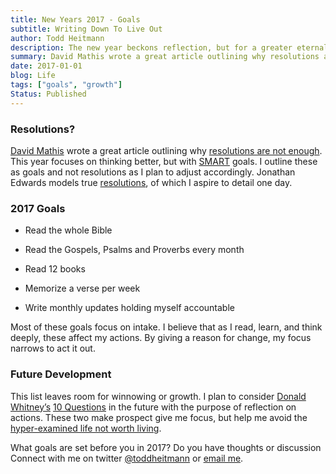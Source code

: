 ```yaml
---
title: New Years 2017 - Goals
subtitle: Writing Down To Live Out
author: Todd Heitmann
description: The new year beckons reflection, but for a greater eternal good. I take a look at a few changes I plan to work towards.
summary: David Mathis wrote a great article outlining why resolutions are not enough. My take this year focuses on thinking better, but with SMART goals. I outline these as goals and not resolutions as I plan to adjust accordingly. Jonathan Edwards models true resolutions, of which I aspire to detail one day.
date: 2017-01-01
blog: Life
tags: ["goals", "growth"]
Status: Published
---
```


### Resolutions?

[David Mathis](https://twitter.com/davidcmathis) wrote a great article outlining why [resolutions are not enough](http://www.desiringgod.org/articles/resolutions-are-not-enough). This year focuses on thinking better, but with [SMART](https://www.mindtools.com/pages/article/smart-goals.htm) goals. I outline these as goals and not resolutions as I plan to adjust accordingly. Jonathan Edwards models true [resolutions](http://www.desiringgod.org/articles/the-resolutions-of-jonathan-edwards), of which I aspire to detail one day.

### 2017 Goals

- Read the whole Bible

- Read the Gospels, Psalms and Proverbs every month

- Read 12 books

- Memorize a verse per week

- Write monthly updates holding myself accountable

Most of these goals focus on intake. I believe that as I read, learn, and think deeply, these affect my actions. By giving a reason for change, my focus narrows to act it out.

### Future Development

This list leaves room for winnowing or growth. I plan to consider [Donald Whitney’s](https://twitter.com/DonWhitney) [10 Questions](http://biblicalspirituality.org/10-questions-to-ask-at-the-start-of-a-new-year-or-on-your-birthday/) in the future with the purpose of reflection on actions. These two make prospect give me focus, but help me avoid the [hyper-examined life not worth living](http://resources.thegospelcoalition.org/library/the-hyper-examined-life-is-not-worth-living-in-2017).

What goals are set before you in 2017? Do you have thoughts or discussion Connect with me on twitter [@toddheitmann](https://twitter.com/toddheitmann) or [email me](mailto:me@toddheitmann.com).

